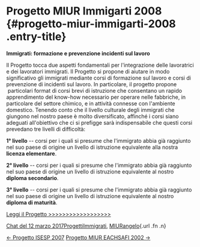 Progetto MIUR Immigarti 2008 {#progetto-miur-immigarti-2008 .entry-title}
============================

**Immigrati: formazione e prevenzione incidenti sul lavoro**

Il Progetto tocca due aspetti fondamentali per l'integrazione delle lavoratrici e dei lavoratori immigrati. Il Progetto si propone di aiutare in modo significativo gli immigrati mediante corsi di formazione sul lavoro e corsi di prevenzione di incidenti sul lavoro. In particolare, il progetto propone  particolari format di corsi brevi di istruzione che consentano un rapido apprendimento del know-how necessario per operare nelle fabbriche, in particolare del settore chimico, e in attività connesse con l'ambiente domestico. Tenendo conto che il livello culturale degli immigrati che giungono nel nostro paese è molto diversificato, affinché i corsi siano adeguati all'obiettivo che ci si prefigge sarà indispensabile che questi corsi prevedano tre livelli di difficoltà:

**1° livello** -- corsi per i quali si presume che l'immigrato abbia già raggiunto nel suo paese di origine un livello di istruzione equivalente alla nostra **licenza elementare**.

**2° livello** -- corsi per i quali si presume che l'immigrato abbia già raggiunto nel suo paese di origine un livello di istruzione equivalente al nostro **diploma secondario**.

**3° livello** -- corsi per i quali si presume che l'immigrato abbia già raggiunto nel suo paese di origine un livello di istruzione equivalente al nostro **diploma di maturità**.

[Leggi il Progetto \>\>\>\>\>\>\>\>\>\>\>\>\>\>\>\>\>\>](wp-content/uploads/2017/03/Progetto-MIUR-Immigrati-2008.pdf)

[Chat del 12 marzo 2017](indexb25f.html?p=529 "Permalink a Progetto MIUR Immigarti 2008")[Progetti](index0b40.html?cat=9)[Immigrati](index6bcb.html?tag=immigrati), [MIUR](index0aa1.html?tag=miur)[angelo](indexcd64.html?author=1 "Vedi tutti gli articoli di angelo"){.url .fn .n}

[← Progetto ISESP 2007](index16bc.html?p=523) [Progetto MIUR EACHSAFI 2002 →](index7414.html?p=533)

